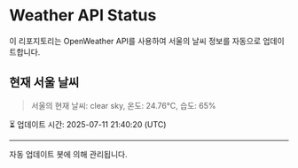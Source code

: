 
# Weather API Status

이 리포지토리는 OpenWeather API를 사용하여 서울의 날씨 정보를 자동으로 업데이트합니다.

## 현재 서울 날씨
> 서울의 현재 날씨: clear sky, 온도: 24.76°C, 습도: 65%

⏳ 업데이트 시간: 2025-07-11 21:40:20 (UTC)

---
자동 업데이트 봇에 의해 관리됩니다.
